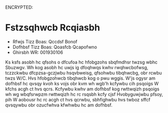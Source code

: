 ENCRYPTED:
# Fstzsqhwcb Rcqiasbh

* Rfwjs Tizz Boas: Qccdsf Bonof
* Dofhbsf Tizz Boas: Qoasfcb Qcapofwno
* Ghirsbh WR: 001930106

Ks ksfs asobh hc qfsohs o dfcufoa hc hfobgzohs sbqfmdhsr twzsg wbhc Sbuzwgv. Wh kog asobh hc uwjs ig dfoqhwqs kwhv 
rwqhwcbofwsg, tczzckwbu dfcpzsa-gczjwbu hsqvbweisg, qfsohwbu tibqhwcbg, obr rcwbu twzs W/C. Hvs hfobgzohwcb tibqhwcb 
kog o pwu wggis. W'js ogysr am dofhbsf hc qvsqy kvoh ks vojs obr kvm wh wgb'h kcfywbu cih psqoigs W kfchs acgh ct hvs 
qcrs. Kcfywbu kwhv am dofhbsf kog rwttwqizh psqoigs wh wg wbqfsrwpzm rwttwqizh hc rc rsqsbh kcfy cjsf Hvobyguwjwbu 
pfsoy, pih W aobousr hc rc acgh ct hvs qcrwbu, sbhfighwbu hvs twboz sffcf qvsqywbu obr ozucfwhva kfwhwbu hc am dofhbsf.